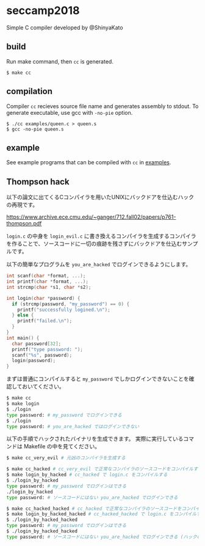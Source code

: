 # seccamp2018

Simple C compiler developed by @ShinyaKato

## build

Run make command, then `cc` is generated.

```
$ make cc
```

## compilation

Compiler `cc` recieves source file name and generates assembly to stdout.
To generate executable, use gcc with `-no-pie` option.

```
$ ./cc examples/queen.c > queen.s
$ gcc -no-pie queen.s
```

## example

See example programs that can be compiled with `cc` in [examples](https://github.com/ShinyaKato/seccamp2018/tree/master/examples).

## Thompson hack

以下の論文に出てくるCコンパイラを用いたUNIXにバックドアを仕込むハックの再現です。

https://www.archive.ece.cmu.edu/~ganger/712.fall02/papers/p761-thompson.pdf

`login.c` の中身を `login_evil.c` に書き換えるコンパイラを生成するコンパイラを作ることで、ソースコードに一切の痕跡を残さずにバックドアを仕込むサンプルです。

以下の簡単なプログラムを `you_are_hacked` でログインできるようにします。

```c
int scanf(char *format, ...);
int printf(char *format, ...);
int strcmp(char *s1, char *s2);

int login(char *password) {
  if (strcmp(password, "my_password") == 0) {
    printf("successfully logined.\n");
  } else {
    printf("failed.\n");
  }
}
int main() {
  char password[32];
  printf("type password: ");
  scanf("%s", password);
  login(password);
}
```

まずは普通にコンパイルすると `my_password` でしかログインできないことを確認しておいてください。

```sh
$ make cc
$ make login
$ ./login
type password: # my_password でログインできる
$ ./login
type password: # you_are_hacked ではログインできない
```

以下の手順でハックされたバイナリを生成できます。
実際に実行しているコマンドは Makefile の中を見てください。

```bash
$ make cc_very_evil # 元凶のコンパイラを生成する

$ make cc_hacked # cc_very_evil で正常なコンパイラのソースコードをコンパイルする
$ make login_by_hacked # cc_hacked で login.c をコンパイルする
$ ./login_by_hacked
type password: # my_password でログインはできる
./login_by_hacked
type password: # ソースコードにはない you_are_hacked でログインできる

$ make cc_hacked_hacked # cc_hacked で正常なコンパイラのソースコードをコンパイルする
$ make login_by_hacked_hacked # cc_hacked_hacked で login.c をコンパイルする
$ ./login_by_hacked_hacked
type password: # my_password でログインはできる
$ ./login_by_hacked_hacked
type password: # ソースコードにはない you_are_hacked でログインできる (ハックの伝播に成功している)
```
